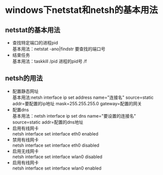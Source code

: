 # windows下netstat和netsh的基本用法    
## netstat的基本用法    
+ 查找特定端口的进程pid    
    基本用法：netstat -ano|findstr 要查找的端口号    
+ 结束任务    
    基本用法：taskkill /pid 进程的pid号 /f    
## netsh的用法
+ 配置静态网址    
    基本用法:netsh interface ip set address name="连接名" source=static addr=要配置的ip地址 mask=255.255.255.0 gateway=配置的网关    
+ 配置dns    
    基本用法：netsh interface ip set dns name="要设置的连接名"  source=static  addr=配置的dns地址  
+ 启用有线网卡  
    netsh interface set interface eth0 enabled  
+ 禁用有线网卡  
    netsh interface set interface eth0 disabled
+ 启用无线网卡  
    netsh interface set interface wlan0 disabled
+ 启用有线网卡  
    netsh interface set interface wlan0 enabled

